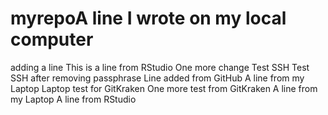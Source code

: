 # myrepoA line I wrote on my local computer
adding a line
This is a line from RStudio
One more change
Test SSH
Test SSH after removing passphrase
Line added from GitHub
A line from my Laptop
Laptop test for GitKraken
One more test from GitKraken
A line from my Laptop
A line from  RStudio
